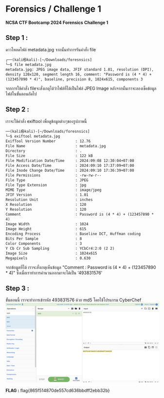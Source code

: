# Forensics / Challenge 1
**NCSA CTF Bootcamp 2024**
**Forensics**
**Challenge 1**

## Step 1 : 
ดาวโหลดไฟล์ metadata.jpg จากนั้นทำการรันคำสั่ง file
```
┌──(kali㉿kali)-[~/Downloads/foresnsics]
└─$ file metadata.jpg      
metadata.jpg: JPEG image data, JFIF standard 1.01, resolution (DPI), density 120x120, segment length 16, comment: "Password is (4 * 4) + (123457890 * 4)", baseline, precision 8, 1024x615, components 3
```
จากการใช้คำสั่ง fileจะสั่งเกตุได้ว่าไฟล์ที่ได้เป็นไฟล์ JPEG Image หลังจากนั้นเราจะลองเช็คข้อมูลไฟล์ในขั้นตอนถัดไป
## Step 2 :
เราจะใช้คำสั่ง exiftool เพื่อดูข้อมูลต่างๆของรูปภาพนี้
```
──(kali㉿kali)-[~/Downloads/foresnsics]
└─$ exiftool metadata.jpg
ExifTool Version Number         : 12.76
File Name                       : metadata.jpg
Directory                       : .
File Size                       : 122 kB
File Modification Date/Time     : 2024:09:08 12:30:04+07:00
File Access Date/Time           : 2024:09:10 17:37:09+07:00
File Inode Change Date/Time     : 2024:09:10 17:36:39+07:00
File Permissions                : -rw-rw-r--
File Type                       : JPEG
File Type Extension             : jpg
MIME Type                       : image/jpeg
JFIF Version                    : 1.01
Resolution Unit                 : inches
X Resolution                    : 120
Y Resolution                    : 120
Comment                         : Password is (4 * 4) + (123457890 * 4)
Image Width                     : 1024
Image Height                    : 615
Encoding Process                : Baseline DCT, Huffman coding
Bits Per Sample                 : 8
Color Components                : 3
Y Cb Cr Sub Sampling            : YCbCr4:2:0 (2 2)
Image Size                      : 1024x615
Megapixels                      : 0.630
``` 
จากข้อมูลที่ได้ เราจะสั่งเกตุเห็นข้อมูล "Comment : Password is (4 * 4) + (123457890 * 4)" ซึ่งเมื่อเราทำการคำนวนออกมาจะได้เป็น '493831576'
## Step 3 :
ขั้นตอนนี้ เราจะทำการเข้ารหัส 493831576 ด้วย md5 โดยใช้โปรแกรม CyberChef 
<img src="https://raw.githubusercontent.com/KUBits-802/NCSA-CTF-Boot-Camp-2024/main/Forencics/ch1/image/Screenshot%20from%202024-09-10%2017-54-05.png">

**FLAG :** flag{865f514870de557cd636bbdff2ebb32b}  

